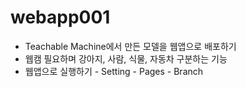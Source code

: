 # webapp001
- Teachable Machine에서 만든 모델을 웹앱으로 배포하기
- 웹캠 필요하며 강아지, 사람, 식물, 자동차 구분하는 기능
- 웹앱으로 실행하기 - Setting - Pages - Branch
